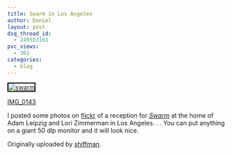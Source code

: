 ```yaml
---
title: Swarm in Los Angeles
author: Daniel
layout: post
dsq_thread_id:
  - 249553161
pvc_views:
  - 361
categories:
  - blog
---
```

<p><a href="http://www.flickr.com/photos/shiffman/76925519/"><img src="http://static.flickr.com/43/76925519_1f84db530b_m.jpg" alt="swarm" style="border: solid 2px #000000;"/></a></p>
<p><a href="http://www.flickr.com/photos/shiffman/76925519/">IMG_0143</a></p>
<p>I posted some photos on <a href="http://www.flickr.com">flickr</a> of a reception for <a href="http://shiffman.net/projects/swarm"><i>Swarm</i></a> at the home of Adam Leipzig and Lori Zimmerman in Los Angeles. . . You can put anything on a giant 50 dlp monitor and it will look nice.</p>
<p>Originally uploaded by <a href="http://www.flickr.com/people/shiffman/">shiffman</a>.</p>
